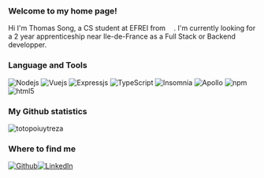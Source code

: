 <h3>Welcome to my home page!</h3>

Hi I'm Thomas Song, a CS student at EFREI from <img src="https://cdn-icons-png.flaticon.com/512/197/197560.png" width="13"/>. I'm currently looking for a 2 year apprenticeship near Ile-de-France as a Full Stack or Backend developper. 
<br>
<h3>Language and Tools</h3>
<p>
  <img alt="Nodejs" src="https://img.shields.io/badge/-Nodejs-43853d?style=flat-square&logo=Node.js&logoColor=white" />
  <img alt="Vuejs" src="https://img.shields.io/badge/-Vuejs-41b883?style=flat-square&logo=Vue.js&logoColor=white" />
  <img alt="Expressjs" src="https://img.shields.io/badge/-Expressjs-2c2c2c?style=flat-square&logo=Express.js&logoColor=white" />
  <img alt="TypeScript" src="https://img.shields.io/badge/-TypeScript-007ACC?style=flat-square&logo=typescript&logoColor=white" />
  <img alt="Insomnia" src="https://img.shields.io/badge/-Insomnia-5849BE?style=flat-square&logo=insomnia&logoColor=white" />
  <img alt="Apollo" src="https://img.shields.io/badge/-Apollo%20GraphQL-311C87?style=flat-square&logo=apollo-graphql&logoColor=white" />
  <img alt="npm" src="https://img.shields.io/badge/-NPM-CB3837?style=flat-square&logo=npm&logoColor=white" />
  <img alt="html5" src="https://img.shields.io/badge/-HTML5-E34F26?style=flat-square&logo=html5&logoColor=white" />
</p>
<h3>My Github statistics</h3>
<p align="left"> <img src="https://github-readme-stats.vercel.app/api?username=totopoiuytreza&show_icons=true&theme=gotham" alt="totopoiuytreza" />
<br>
  
<h3>Where to find me</h3>
<p><a href="https://github.com/totopoiuytreza" target="_blank"><img alt="Github" src="https://img.shields.io/badge/GitHub-%2312100E.svg?&style=for-the-badge&logo=Github&logoColor=white" /></a><a href="https://www.linkedin.com/in/song-thomas" target="_blank"><img alt="LinkedIn" src="https://img.shields.io/badge/linkedin-%230077B5.svg?&style=for-the-badge&logo=linkedin&logoColor=white" /></a>

<!--
**totopoiuytreza/totopoiuytreza** is a ✨ _special_ ✨ repository because its `README.md` (this file) appears on your GitHub profile.

Here are some ideas to get you started:

- 🔭 I’m currently working on ...
- 🌱 I’m currently learning ...
- 👯 I’m looking to collaborate on ...
- 🤔 I’m looking for help with ...
- 💬 Ask me about ...
- 📫 How to reach me: ...
- 😄 Pronouns: ...
- ⚡ Fun fact: ...
-->

